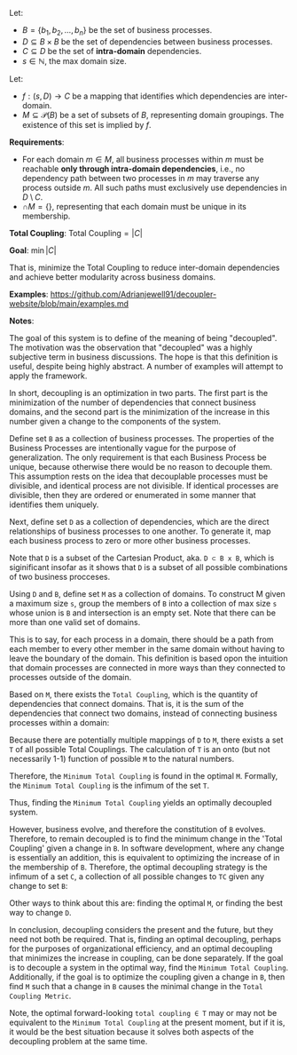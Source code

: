 Let:

- $`B = \{b_1, b_2, \dots, b_n\}`$ be the set of business processes.
- $`D \subseteq B \times B`$ be the set of dependencies between business processes.
- $`C \subseteq D`$ be the set of **intra-domain** dependencies.
- $`s \in \mathbb{N}`$, the max domain size.

Let:

- $`f: (s, D) \to C`$ be a mapping that identifies which dependencies are inter-domain.
- $`M \subseteq \mathcal{P}(B)`$ be a set of subsets of $`B`$, representing domain groupings. The existence of this set is implied by $`f`$.

**Requirements**:
- For each domain $` m \in M `$, all business processes within $` m `$ must be reachable **only through intra-domain dependencies**, i.e., no dependency path between two processes in $` m `$ may traverse any process outside $` m `$. All such paths must exclusively use dependencies in $` D \setminus C `$.
- $`\cap M = \{ \}`$, representing that each domain must be unique in its membership.


**Total Coupling**:
$`
\text{Total Coupling} = |C|
`$

**Goal**:
$`
\min |C|
`$

That is, minimize the Total Coupling to reduce inter-domain dependencies and achieve better modularity across business domains.




**Examples**:
https://github.com/Adrianjewell91/decoupler-website/blob/main/examples.md


**Notes**:

The goal of this system is to define of the meaning of being "decoupled". The motivation was the observation that "decoupled" was a highly subjective term in business discussions. The hope is that this definition is useful, despite being highly abstract. A number of examples will attempt to apply the framework.


In short, decoupling is an optimization in two parts. The first part is the minimization of the number of dependencies that connect business domains, and the second part is the minimization of the increase in this number given a change to the components of the system.


Define set `B` as a collection of business processes. The properties of the Business Processes are intentionally vague for the purpose of generalization. The only requirement is that each Business Process be unique, because otherwise there would be no reason to decouple them. This assumption rests on the idea that decouplable processes must be divisible, and identical process are not divisible. If identical processes are divisible, then they are ordered or enumerated in some manner that identifies them uniquely.


Next, define set `D` as a collection of dependencies, which are the direct relationships of business processes to one another. To generate it, map each business process to zero or more other business processes.


Note that `D` is a subset of the Cartesian Product, aka. `D ⊂ B x B`,  which is siginificant insofar as it shows that `D` is a subset of all possible combinations of two business procceses. 


Using `D` and `B`, define set `M` as a collection of domains. To construct M given a maximum size `s`, group the members of `B` into a collection of max size `s` whose union is `B` and intersection is an empty set. Note that there can be more than one valid set of domains. 

This is to say, for each process in a domain, there should be a path from each member to every other member in the same domain without having to leave the boundary of the domain. This definition is based opon the intuition that domain processes are connected in more ways than they connected to processes outside of the domain.


Based on `M`, there exists the `Total Coupling`, which is the quantity of dependencies that connect domains. That is, it is the sum of the dependencies that connect two domains, instead of connecting business processes within a domain:

Because there are potentially multiple mappings of `D` to `M`, there exists a set `T` of all possible Total Couplings. The calculation of `T` is an onto (but not necessarily 1-1) function of possible `M` to the natural numbers.

Therefore, the `Minimum Total Coupling` is found in the optimal `M`. Formally, the `Minimum Total Coupling` is the infimum of the set `T`.

Thus, finding the `Minimum Total Coupling` yields an optimally decoupled system. 

However, business evolve, and therefore the constitution of `B` evolves. Therefore, to remain decoupled is to find the minimum change in the 'Total Coupling' given a change in `B`. In software development, where any change is essentially an addition, this is equivalent to optimizing the increase of in the membership of `B`. Therefore, the optimal decoupling strategy is the infimum of a set `C`, a collection of all possible changes to `TC` given any change to set `B`:

Other ways to think about this are: finding the optimal `M`, or finding the best way to change `D`. 

In conclusion, decoupling considers the present and the future, but they need not both be required. That is, finding an optimal decoupling, perhaps for the purposes of organizational efficiency, and an optimal decoupling that minimizes the increase in coupling, can be done separately. If the goal is to decouple a system in the optimal way, find the `Minimum Total Coupling`. Additionally, if the goal is to optimize the coupling given a change in `B`, then find `M` such that a change in `B` causes the minimal change in the `Total Coupling Metric`.  

Note, the optimal forward-looking `total coupling ∈ T` may or may not be equivalent to the `Minimum Total Coupling` at the present moment, but if it is, it would be the best situation because it solves both aspects of the decoupling problem at the same time.
